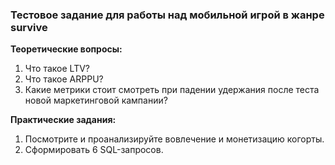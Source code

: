 ### Тестовое задание для работы над мобильной игрой в жанре survive

**Теоретические вопросы:**
1. Что такое LTV?
2. Что такое ARPPU?
3. Какие метрики стоит смотреть при падении удержания после теста новой маркетинговой кампании?

**Практические задания:**
1. Посмотрите и проанализируйте вовлечение и монетизацию когорты.
2. Сформировать 6 SQL-запросов.
